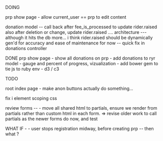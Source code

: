 DOING

prp show page 
	- allow current_user == prp to edit content

donation model --
	call back after fee_is_processed to update rider.raised
	also after deletion or change, update rider.raised 
	.... 
		architecture --- 
			although it hits the db more... i think rider.raised should be dynamically gen'd for accuracy and ease of maintenance 
			for now -- quick fix in donations controller

DONE
prp show page 
	- show all donations on prp 
		- add donations to ryr model
	- gauge and percent of progress, vizualization
		- add bower gem to tie js to ruby env
		- d3 / c3




TODO 

root index page
	- make anon buttons actually do something...

fix i element scoping css 

review forms -- 
	- move all shared html to partials, ensure we render from partials rather than custom html in each form. => revise older work to call partials as the newer forms do now, and test

WHAT IF - 
	- user stops registration midway, before creating prp -- then what ?
